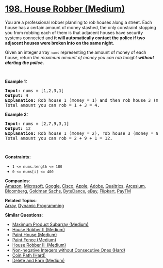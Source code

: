 # [198. House Robber (Medium)](https://leetcode.com/problems/house-robber/)

<p>You are a professional robber planning to rob houses along a street. Each house has a certain amount of money stashed, the only constraint stopping you from robbing each of them is that adjacent houses have security systems connected and <b>it will automatically contact the police if two adjacent houses were broken into on the same night</b>.</p>

<p>Given an integer array <code>nums</code> representing the amount of money of each house, return <em>the maximum amount of money you can rob tonight <b>without alerting the police</b></em>.</p>

<p>&nbsp;</p>
<p><strong>Example 1:</strong></p>

<pre><strong>Input:</strong> nums = [1,2,3,1]
<strong>Output:</strong> 4
<strong>Explanation:</strong> Rob house 1 (money = 1) and then rob house 3 (money = 3).
Total amount you can rob = 1 + 3 = 4.
</pre>

<p><strong>Example 2:</strong></p>

<pre><strong>Input:</strong> nums = [2,7,9,3,1]
<strong>Output:</strong> 12
<strong>Explanation:</strong> Rob house 1 (money = 2), rob house 3 (money = 9) and rob house 5 (money = 1).
Total amount you can rob = 2 + 9 + 1 = 12.
</pre>

<p>&nbsp;</p>
<p><strong>Constraints:</strong></p>

<ul>
	<li><code>1 &lt;= nums.length &lt;= 100</code></li>
	<li><code>0 &lt;= nums[i] &lt;= 400</code></li>
</ul>

**Companies**:  
[Amazon](https://leetcode.com/company/amazon), [Microsoft](https://leetcode.com/company/microsoft), [Google](https://leetcode.com/company/google), [Cisco](https://leetcode.com/company/cisco), [Apple](https://leetcode.com/company/apple), [Adobe](https://leetcode.com/company/adobe), [Qualtrics](https://leetcode.com/company/qualtrics), [Arcesium](https://leetcode.com/company/arcesium), [Bloomberg](https://leetcode.com/company/bloomberg), [Goldman Sachs](https://leetcode.com/company/goldman-sachs), [ByteDance](https://leetcode.com/company/bytedance), [eBay](https://leetcode.com/company/ebay), [Flipkart](https://leetcode.com/company/flipkart), [PayTM](https://leetcode.com/company/paytm)

**Related Topics**:  
[Array](https://leetcode.com/tag/array/), [Dynamic Programming](https://leetcode.com/tag/dynamic-programming/)

**Similar Questions**:

- [Maximum Product Subarray (Medium)](https://leetcode.com/problems/maximum-product-subarray/)
- [House Robber II (Medium)](https://leetcode.com/problems/house-robber-ii/)
- [Paint House (Medium)](https://leetcode.com/problems/paint-house/)
- [Paint Fence (Medium)](https://leetcode.com/problems/paint-fence/)
- [House Robber III (Medium)](https://leetcode.com/problems/house-robber-iii/)
- [Non-negative Integers without Consecutive Ones (Hard)](https://leetcode.com/problems/non-negative-integers-without-consecutive-ones/)
- [Coin Path (Hard)](https://leetcode.com/problems/coin-path/)
- [Delete and Earn (Medium)](https://leetcode.com/problems/delete-and-earn/)
